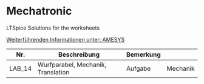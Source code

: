 # Mechatronic
LTSpice Solutions for the worksheets

[Weiterführenden Informationen unter: AMESYS](https://www.amesys.de)

|Nr.  |Beschreibung   |Bemerkung   |   |
|---|---|---|---|
|LAB_14|Wurfparabel, Mechanik, Translation	               |Aufgabe	    |Mechanik   |


